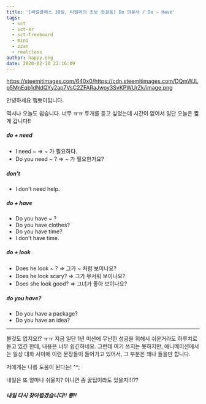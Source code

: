 ```yaml
---
title: '[리얼클래스 10일, 타일러의 초보 첫걸음] Do 의문사 / Do ~ Have'
tags:
  - sct
  - sct-kr
  - sct-freeboard
  - mini
  - zzan
  - realclass
author: happy.eng
date: 2020-02-10 22:16:09
---
```


https://steemitimages.com/640x0/https://cdn.steemitimages.com/DQmWJLp5MnEqb1dNdQYy2ap7VsC2ZFARaJwoy3SvKPWUrZk/image.png

안녕하세요 햅뽀이입니다.

역시나 오늘도 쉽습니다. 너무 ㅠㅠ
두개를 듣고 싶었는데 시간이 없어서 일단 오늘은 짧게 갑니다!!


##### do + need
- I need ~ => ~ 가 필요하다.
- Do you need ~ ? => ~ 가 필요한가요?

#####  don't
- I don't need help. 

##### do + have
-  Do you have ~ ?
- Do you have clothes?
- Do you have time?
- I don't have time.

#####  do + look
- Does he look ~ ? => 그가 ~ 처럼 보이나요?
- Does he look scary? => 그가 무서워 보이나요?
-  Does she look good? => 그녀가 좋아 보이나요?

##### do you have?
- Do you have a package?
- Do you have an idea?

___

볼것도 없지요!? ㅠㅠ
지금 일단 1년 미션에 무난한 성공을 위해서 쉬운거라도 하루치로 듣고 있긴 한데, 내용은 너무 쉽긴하네요.
그런데 여기 쓰지는 못하지만, 애니메이션에서는 일상 대화 사이에 이런 문장들이 들어가고 있어서, 그 부분은 꽤나 들을만 합니다.

저에게는 나름 도움이 된다는! ^^;

내일은 또 얼마나 쉬울지? 아니면 좀 꿀팁이라도 있을지!!!?? 

##### 내일 다시 찾아뵙겠습니다!! 뿅!!